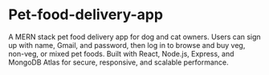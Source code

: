# Pet-food-delivery-app
A MERN stack pet food delivery app for dog and cat owners. Users can sign up with name, Gmail, and password, then log in to browse and buy veg, non-veg, or mixed pet foods. Built with React, Node.js, Express, and MongoDB Atlas for secure, responsive, and scalable performance.
